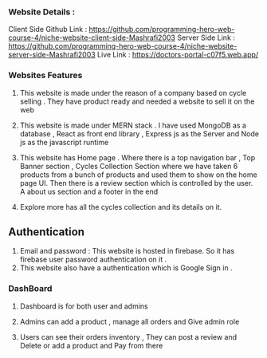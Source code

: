 ### Website Details :
 Client Side Github Link : https://github.com/programming-hero-web-course-4/niche-website-client-side-Mashrafi2003
 Server Side Link : https://github.com/programming-hero-web-course-4/niche-website-server-side-Mashrafi2003
 Live Link : https://doctors-portal-c07f5.web.app/

 ### Websites Features 

 1. This website is made under the reason of a company based on cycle selling . They have product ready and needed a website to sell it on the web
 2. This website is made under MERN stack .
 I have used MongoDB as a database , React as front end library , Express js as the Server and Node js as the javascript runtime 
 3. This website has Home page . Where there is a top navigation bar , Top Banner section , Cycles Collection Section where we have taken 6 products from a bunch of products and used them to show on the home page UI.
 Then there is a review section which is controlled by the user. 
 A about us section and a footer in the end 

4. Explore more has all the cycles collection and its details on it. 

## Authentication 

1. Email and password : This website is hosted in firebase. So it has firebase user password authentication on it .
2. This website also have a authentication which is Google Sign in .

### DashBoard 
1. Dashboard is for both user and admins 

2. Admins can add a product , manage all orders and Give admin role

3. Users can see their orders inventory , They can post a review and Delete or add a product and Pay from there

